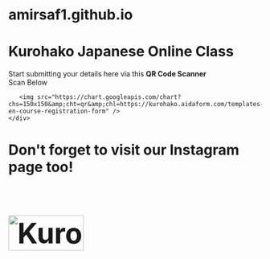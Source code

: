 # amirsaf1.github.io

<html>
<body>
  <h1>Kurohako Japanese Online Class</h1>

  <div id="title">
    <p>Start submitting your details here via this <strong>QR Code Scanner</strong><br/>Scan Below</p>

       <img src="https://chart.googleapis.com/chart?chs=150x150&amp;cht=qr&amp;chl=https://kurohako.aidaform.com/templates-en-course-registration-form" />
    </div>

  <h1>Don't forget to visit our <strong>Instagram<strong> page too!<h1>
    <a href="https://www.instagram.com/kurohako/?hl=en">
         <img alt="Kurohako" src="https://i.imgur.com/nKkm9Ez.jpg"
         width=150" height="70">
      </a>
      
</body>
</html>
